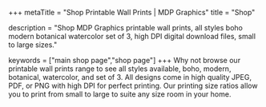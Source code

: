 +++
metaTitle = "Shop Printable Wall Prints | MDP Graphics"
title = "Shop"

description = "Shop MDP Graphics printable wall prints, all styles boho modern botanical watercolor set of 3, high DPI digital download files, small to large sizes."

keywords = ["main shop page","shop page"]
+++
Why not browse our printable wall prints range to see all styles available, boho, modern, botanical, watercolor, and set of 3.  All designs come in high quality JPEG, PDF, or PNG with high DPI for perfect printing. Our printing size ratios allow you to print from small to large to suite any size room in your home.
